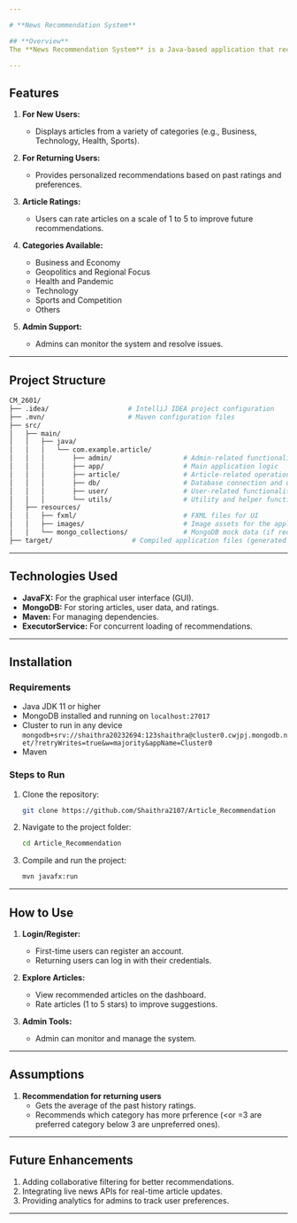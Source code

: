 ```yaml
---

# **News Recommendation System**

## **Overview**
The **News Recommendation System** is a Java-based application that recommends personalized news articles to users. It uses content-based filtering and user ratings to suggest relevant articles. The system is designed to cater to both new users (who don’t have prior preferences) and returning users (with personalized recommendations).  

---
```


## **Features**
1. **For New Users:**  
   - Displays articles from a variety of categories (e.g., Business, Technology, Health, Sports).  

2. **For Returning Users:**  
   - Provides personalized recommendations based on past ratings and preferences.  

3. **Article Ratings:**  
   - Users can rate articles on a scale of 1 to 5 to improve future recommendations.  

4. **Categories Available:**  
   - Business and Economy  
   - Geopolitics and Regional Focus  
   - Health and Pandemic  
   - Technology  
   - Sports and Competition  
   - Others  

5. **Admin Support:**  
   - Admins can monitor the system and resolve issues.

---

## **Project Structure**
```bash
CM_2601/
├── .idea/                    # IntelliJ IDEA project configuration
├── .mvn/                     # Maven configuration files
├── src/
│   ├── main/
│   │   ├── java/
│   │   │   └── com.example.article/
│   │   │       ├── admin/                  # Admin-related functionality
│   │   │       ├── app/                    # Main application logic
│   │   │       ├── article/                # Article-related operations
│   │   │       ├── db/                     # Database connection and utilities
│   │   │       ├── user/                   # User-related functionality
│   │   │       └── utils/                  # Utility and helper functions
│   ├── resources/
│   │   ├── fxml/                           # FXML files for UI
│   │   ├── images/                         # Image assets for the application
│   │   └── mongo_collections/              # MongoDB mock data (if required)
├── target/                    # Compiled application files (generated by Maven)

```

---

## **Technologies Used**
- **JavaFX:** For the graphical user interface (GUI).  
- **MongoDB:** For storing articles, user data, and ratings.  
- **Maven:** For managing dependencies.  
- **ExecutorService:** For concurrent loading of recommendations.  

---

## **Installation**

### **Requirements**
- Java JDK 11 or higher  
- MongoDB installed and running on `localhost:27017`
- Cluster to run in any device  `mongodb+srv://shaithra20232694:123shaithra@cluster0.cwjpj.mongodb.net/?retryWrites=true&w=majority&appName=Cluster0`
- Maven  

### **Steps to Run**
1. Clone the repository:  
   ```bash
   git clone https://github.com/Shaithra2107/Article_Recommendation
   ```
2. Navigate to the project folder:  
   ```bash
   cd Article_Recommendation
   ```
3. Compile and run the project:  
   ```bash
   mvn javafx:run
   ```

---

## **How to Use**

1. **Login/Register:**  
   - First-time users can register an account.  
   - Returning users can log in with their credentials.  

2. **Explore Articles:**  
   - View recommended articles on the dashboard.  
   - Rate articles (1 to 5 stars) to improve suggestions.  

3. **Admin Tools:**  
   - Admin can monitor and manage the system.  

---
## **Assumptions**

1. **Recommendation for returning users**  
   - Gets the average of the past history ratings.  
   - Recommends which category has more prference (<or =3 are preferred category below 3 are unpreferred ones).  

 

---


## **Future Enhancements**
1. Adding collaborative filtering for better recommendations.  
2. Integrating live news APIs for real-time article updates.  
3. Providing analytics for admins to track user preferences.  

---

